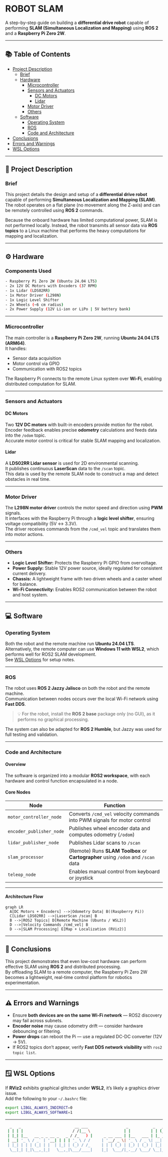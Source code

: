 # ROBOT SLAM

A step-by-step guide on building a **differential drive robot** capable of performing **SLAM (Simultaneous Localization and Mapping)** using **ROS 2** and a **Raspberry Pi Zero 2W**.

---

## 📚 Table of Contents
- [Project Description](#🧠-project-description)
  - [Brief](#brief)
  - [Hardware](#⚙️-hardware)
    - [Microcontroller](#microcontroller)
    - [Sensors and Actuators](#sensors-and-actuators)
      - [DC Motors](#dc-motors)
      - [Lidar](#lidar)
    - [Motor Driver](#motor-driver)
    - [Others](#others)
  - [Software](#💻-software)
    - [Operating System](#operating-system)
    - [ROS](#ros)
    - [Code and Architecture](#code-and-architecture)
- [Conclusions](#🧩-conclusions)
- [Errors and Warnings](#⚠️-errors-and-warnings)
- [WSL Options](#🪟-wsl-options)
---

## 🧠 Project Description

### Brief
This project details the design and setup of a **differential drive robot** capable of performing **Simultaneous Localization and Mapping (SLAM)**.  
The robot operates on a flat plane (no movement along the Z-axis) and can be remotely controlled using **ROS 2** commands.

Because the onboard hardware has limited computational power, SLAM is not performed locally. Instead, the robot transmits all sensor data via **ROS topics** to a Linux machine that performs the heavy computations for mapping and localization.

---

## ⚙️ Hardware

### Components Used
```bash
- Raspberry Pi Zero 2W (Ubuntu 24.04 LTS)
- 2x 12V DC Motors with Encoders (37 RPM)
- 1x Lidar (LDS02RR)
- 1x Motor Driver (L298N)
- 1x Logic Level Shifter
- 2x Wheels (~6 cm radius)
- 2x Power Supply (12V Li-ion or LiPo | 5V battery bank)
```

---

### Microcontroller
The main controller is a **Raspberry Pi Zero 2W**, running **Ubuntu 24.04 LTS (ARM64)**.  
It handles:
- Sensor data acquisition  
- Motor control via GPIO  
- Communication with ROS2 topics  

The Raspberry Pi connects to the remote Linux system over **Wi-Fi**, enabling distributed computation for SLAM.

---

### Sensors and Actuators

#### DC Motors
Two **12V DC motors** with built-in encoders provide motion for the robot.  
Encoder feedback enables precise **odometry** calculations and feeds data into the `/odom` topic.  
Accurate motor control is critical for stable SLAM mapping and localization.

#### Lidar
A **LDS02RR Lidar sensor** is used for 2D environmental scanning.  
It publishes continuous **LaserScan** data to the `/scan` topic.  
This data is used by the remote SLAM node to construct a map and detect obstacles in real time.

---

### Motor Driver
The **L298N motor driver** controls the motor speed and direction using **PWM** signals.  
It interfaces with the Raspberry Pi through a **logic level shifter**, ensuring voltage compatibility (5V ↔ 3.3V).  
The driver receives commands from the `/cmd_vel` topic and translates them into motor actions.

---

### Others
- **Logic Level Shifter:** Protects the Raspberry Pi GPIO from overvoltage.  
- **Power Supply:** Stable 12V power source, ideally regulated for consistent current delivery.  
- **Chassis:** A lightweight frame with two driven wheels and a caster wheel for balance.  
- **Wi-Fi Connectivity:** Enables ROS2 communication between the robot and host system.

---

## 💻 Software

### Operating System
Both the robot and the remote machine run **Ubuntu 24.04 LTS**.  
Alternatively, the remote computer can use **Windows 11 with WSL2**, which performs well for ROS2 SLAM development.  
See [WSL Options](#🪟-wsl-options) for setup notes.

---

### ROS
The robot uses **ROS 2 Jazzy Jalisco** on both the robot and the remote machine.  
Communication between nodes occurs over the local Wi-Fi network using **Fast DDS**.  
> 💡 For the robot, install the **ROS 2 base** package only (no GUI), as it performs no graphical processing.

The system can also be adapted for **ROS 2 Humble**, but Jazzy was used for full testing and validation.

---

### Code and Architecture

#### Overview
The software is organized into a modular **ROS2 workspace**, with each hardware and control function encapsulated in a node.

#### Core Nodes
| Node | Function |
|------|-----------|
| `motor_controller_node` | Converts `/cmd_vel` velocity commands into PWM signals for motor control |
| `encoder_publisher_node` | Publishes wheel encoder data and computes odometry (`/odom`) |
| `lidar_publisher_node` | Publishes Lidar scans to `/scan` |
| `slam_processor` | (Remote) Runs **SLAM Toolbox** or **Cartographer** using `/odom` and `/scan` data |
| `teleop_node` | Enables manual control from keyboard or joystick |

---

#### Architecture Flow

```mermaid
graph LR
  A[DC Motors + Encoders] -->|Odometry Data| B((Raspberry Pi))
  C[Lidar LDS02RR] -->|LaserScan /scan| B
  B -->|ROS2 Topics| D[Remote Machine (Ubuntu / WSL2)]
  D -->|Velocity Commands /cmd_vel| B
  D -->|SLAM Processing| E[Map + Localization (RViz2)]
```

---

## 🧩 Conclusions
This project demonstrates that even low-cost hardware can perform effective SLAM using **ROS 2** and distributed processing.  
By offloading SLAM to a remote computer, the Raspberry Pi Zero 2W becomes a lightweight, real-time control platform for robotics experimentation.

---

## ⚠️ Errors and Warnings
- Ensure **both devices are on the same Wi-Fi network** — ROS2 discovery may fail across subnets.  
- **Encoder noise** may cause odometry drift — consider hardware debouncing or filtering.  
- **Power drops** can reboot the Pi — use a regulated DC-DC converter (12V → 5V).  
- If ROS2 topics don’t appear, verify **Fast DDS network visibility** with `ros2 topic list`.

---

## 🪟 WSL Options
If **RViz2** exhibits graphical glitches under **WSL2**, it’s likely a graphics driver issue.  
Add the following to your `~/.bashrc` file:

```bash
export LIBGL_ALWAYS_INDIRECT=0
export LIBGL_ALWAYS_SOFTWARE=1
```

---

```bash
  _   _                        __ ___                 _           _   _           
 | | | |                      / /|__ \               | |         | | (_)          
 | |_| |__   __ _ _ __ _   _ / /_   ) |     _ __ ___ | |__   ___ | |_ _  ___ ___  
 | __| '_ \ / _` | '__| | | | '_ \ / /     | '__/ _ \| '_ \ / _ \| __| |/ __/ __| 
 | |_| | | | (_| | |  | |_| | (_) / /_     | | | (_) | |_) | (_) | |_| | (__\__ \ 
  \__|_| |_|\__,_|_|   \__,_|\___/____|    |_|  \___/|_.__/ \___/ \__|_|\___|___/ 
```
